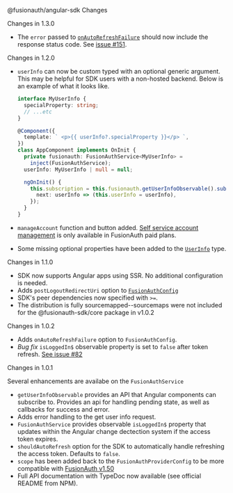 @fusionauth/angular-sdk Changes

Changes in 1.3.0

- The `error` passed to [`onAutoRefreshFailure`](https://github.com/FusionAuth/fusionauth-javascript-sdk/blob/main/packages/sdk-angular/docs/interfaces/FusionAuthConfig.md#onautorefreshfailure) should now include the response status code. See [issue #151](https://github.com/FusionAuth/fusionauth-javascript-sdk/issues/151).

Changes in 1.2.0

- `userInfo` can now be custom typed with an optional generic argument. This may be helpful for SDK users with a non-hosted backend. Below is an example of what it looks like.

  ```typescript
  interface MyUserInfo {
    specialProperty: string;
    // ...etc
  }

  @Component({
    template: ` <p>{{ userInfo?.specialProperty }}</p> `,
  })
  class AppComponent implements OnInit {
    private fusionauth: FusionAuthService<MyUserInfo> =
      inject(FusionAuthService);
    userInfo: MyUserInfo | null = null;

    ngOnInit() {
      this.subscription = this.fusionauth.getUserInfoObservable().subscribe({
        next: userInfo => (this.userInfo = userInfo),
      });
    }
  }
  ```

- `manageAccount` function and button added. [Self service account management](https://fusionauth.io/docs/lifecycle/manage-users/account-management/) is only available in FusionAuth paid plans.
- Some missing optional properties have been added to the [`UserInfo`](https://github.com/FusionAuth/fusionauth-javascript-sdk/blob/main/packages/sdk-angular/docs/interfaces/UserInfo.md) type.

Changes in 1.1.0

- SDK now supports Angular apps using SSR. No additional configuration is needed.
- Adds `postLogoutRedirectUri` option to [`FusionAuthConfig`](https://github.com/FusionAuth/fusionauth-javascript-sdk/blob/main/packages/sdk-angular/docs/interfaces/FusionAuthConfig.md#postLogoutRedirectUri)
- SDK's peer dependencies now specified with `>=`.
- The distribution is fully sourcemapped--sourcemaps were not included for the @fusionauth-sdk/core package in v1.0.2

Changes in 1.0.2

- Adds `onAutoRefreshFailure` option to `FusionAuthConfig`.
- _Bug fix_ `isLoggedIn$` observable property is set to `false` after token refresh. [See issue #82](https://github.com/FusionAuth/fusionauth-javascript-sdk/issues/82)

Changes in 1.0.1

Several enhancements are availabe on the `FusionAuthService`

- `getUserInfoObservable` provides an API that Angular components can subscribe to. Provides an api for handling pending state, as well as callbacks for success and error.
- Adds error handling to the get user info request.
- `FusionAuthService` provides observable `isLoggedIn$` property that updates within the Angular change dectection system if the access token expires.
- `shouldAutoRefresh` option for the SDK to automatically handle refreshing the access token. Defaults to `false`.
- `scope` has been added back to the `FusionAuthProviderConfig` to be more compatible with [FusionAuth v1.50](https://fusionauth.io/docs/release-notes/#version-1-50-0)
- Full API documentation with TypeDoc now available (see official README from NPM).
